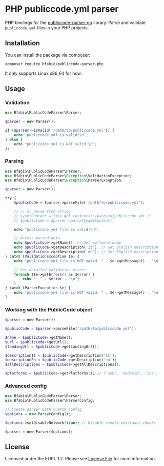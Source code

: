 # PHP publiccode.yml parser

PHP bindings for the [publiccode-parser-go](https://github.com/italia/publiccode-parser-go) library. Parse and validate `publiccode.yml` files in your PHP projects.

## Installation

You can install the package via composer:

```bash
composer require bfabio/publiccode-parser-php
```

It only supports Linux x86_64 for now.

## Usage

### Validation

```php
use Bfabio\PublicCodeParser\Parser;

$parser = new Parser();

if ($parser->isValid('/path/to/publiccode.yml')) {
    echo "publiccode.yml is valid!\n";
} else {
    echo "publiccode.yml is NOT valid!\n";
};
```

### Parsing

```php
use Bfabio\PublicCodeParser\Parser;
use Bfabio\PublicCodeParser\Exception\ValidationException;
use Bfabio\PublicCodeParser\Exception\ParserException;

$parser = new Parser();

try {
    $publicCode = $parser->parseFile('/path/to/publiccode.yml');

    // // or parse from string
    // $yamlContent = file_get_contents('/path/to/publiccode.yml');
    // $publicCode = $parser->parse($yamlContent);

    echo "publiccode.yml file is valid!\n";

    // Access parsed data
    echo $publicCode->getName(); // Get software name
    echo $publicCode->getDescription('it'); // Get Italian description
    echo $publicCode->getDescription('en'); // Get English description
} catch (ValidationException $e) {
    echo "publiccode.yml file is NOT valid: " . $e->getMessage() . "\n";

    // Get detailed validation errors
    foreach ($e->getErrors() as $error) {
        echo "- " . $error . "\n";
    }
} catch (ParserException $e) {
    echo "publiccode.yml file is NOT valid: " . $e->getMessage() . "\n";
}
```

### Working with the PublicCode object

```php
$parser = new Parser();

$publicCode = $parser->parseFile('/path/to/publiccode.yml');

$name = $publicCode->getName();
$url = $publicCode->getUrl();
$landingUrl = $publicCode->getLandingUrl();

$descriptionIt = $publicCode->getDescription('it');
$descriptionEn = $publicCode->getDescription('en');
$allDescriptions = $publicCode->getAllDescriptions();

$platforms = $publicCode->getPlatforms(); // ['web', 'android', 'ios', etc.]
```

### Advanced config

```php
use Bfabio\PublicCodeParser\Parser;
use Bfabio\PublicCodeParser\ParserConfig;

// Create parser with custom config
$options = new ParserConfig();

$options->setDisableNetwork(true); // Disable remote existance checks for URLs

$parser = new Parser($options);
```

## License

Licensed under the EUPL 1.2. Please see [License File](LICENSE) for more information.
